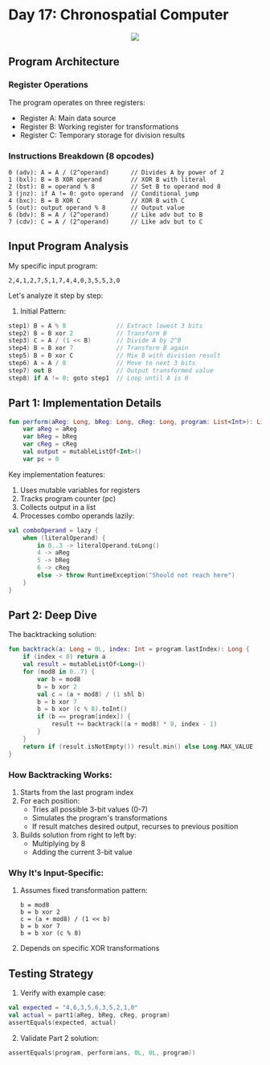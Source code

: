 # Day 17: Chronospatial Computer

<p align="center">
  <img src="aoc-day-17.png"/>
</p>

## Program Architecture

### Register Operations
The program operates on three registers:
- Register A: Main data source
- Register B: Working register for transformations
- Register C: Temporary storage for division results

### Instructions Breakdown (8 opcodes)
```
0 (adv): A = A / (2^operand)      // Divides A by power of 2
1 (bxl): B = B XOR operand        // XOR B with literal
2 (bst): B = operand % 8          // Set B to operand mod 8
3 (jnz): if A != 0: goto operand  // Conditional jump
4 (bxc): B = B XOR C              // XOR B with C
5 (out): output operand % 8       // Output value
6 (bdv): B = A / (2^operand)      // Like adv but to B
7 (cdv): C = A / (2^operand)      // Like adv but to C
```

## Input Program Analysis

My specific input program:
```
2,4,1,2,7,5,1,7,4,4,0,3,5,5,3,0
```

Let's analyze it step by step:

1. Initial Pattern:
```kotlin
step1) B = A % 8              // Extract lowest 3 bits
step2) B = B xor 2            // Transform B
step3) C = A / (1 << B)       // Divide A by 2^B
step4) B = B xor 7            // Transform B again
step5) B = B xor C            // Mix B with division result
step6) A = A / 8              // Move to next 3 bits
step7) out B                  // Output transformed value
step8) if A != 0; goto step1  // Loop until A is 0
```

## Part 1: Implementation Details

```kotlin
fun perform(aReg: Long, bReg: Long, cReg: Long, program: List<Int>): List<Int> {
    var aReg = aReg
    var bReg = bReg
    var cReg = cReg
    val output = mutableListOf<Int>()
    var pc = 0
```

Key implementation features:
1. Uses mutable variables for registers
2. Tracks program counter (pc)
3. Collects output in a list
4. Processes combo operands lazily:

```kotlin
val comboOperand = lazy {
    when (literalOperand) {
        in 0..3 -> literalOperand.toLong()
        4 -> aReg
        5 -> bReg
        6 -> cReg
        else -> throw RuntimeException("Should not reach here")
    }
}
```

## Part 2: Deep Dive

The backtracking solution:

```kotlin
fun backtrack(a: Long = 0L, index: Int = program.lastIndex): Long {
    if (index < 0) return a
    val result = mutableListOf<Long>()
    for (mod8 in 0..7) {
        var b = mod8
        b = b xor 2
        val c = (a + mod8) / (1 shl b)
        b = b xor 7
        b = b xor (c % 8).toInt()
        if (b == program[index]) {
            result += backtrack((a + mod8) * 8, index - 1)
        }
    }
    return if (result.isNotEmpty()) result.min() else Long.MAX_VALUE
}
```

### How Backtracking Works:
1. Starts from the last program index
2. For each position:
    - Tries all possible 3-bit values (0-7)
    - Simulates the program's transformations
    - If result matches desired output, recurses to previous position
3. Builds solution from right to left by:
    - Multiplying by 8
    - Adding the current 3-bit value

### Why It's Input-Specific:
1. Assumes fixed transformation pattern:
   ```
   b = mod8
   b = b xor 2
   c = (a + mod8) / (1 << b)
   b = b xor 7
   b = b xor (c % 8)
   ```
2. Depends on specific XOR transformations

## Testing Strategy

1. Verify with example case:
```kotlin
val expected = "4,6,3,5,6,3,5,2,1,0"
val actual = part1(aReg, bReg, cReg, program)
assertEquals(expected, actual)
```

2. Validate Part 2 solution:
```kotlin
assertEquals(program, perform(ans, 0L, 0L, program))
```